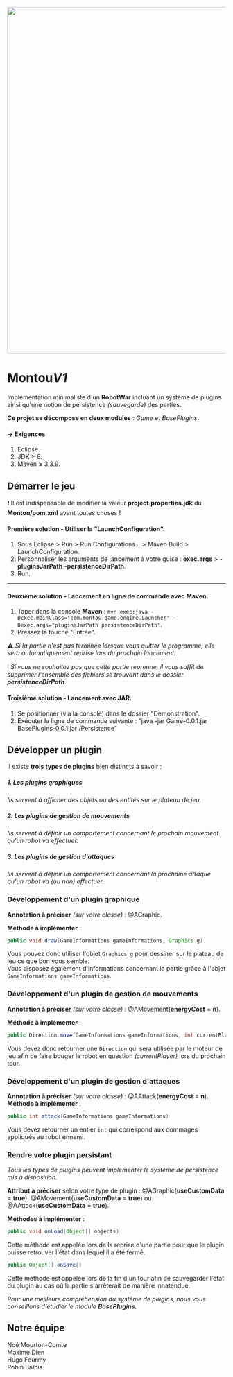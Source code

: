<p align="center">
  <img src="https://i.imgur.com/HRAyxGJ.png" width="800" />
</p>

# Montou*V1*
Implémentation minimaliste d'un **RobotWar** incluant un système de plugins ainsi qu'une notion de persistence *(sauvegarde)* des parties.

**Ce projet se décompose en deux modules** : <i>Game</i> et <i>BasePlugins</i>.

#### &rarr; Exigences

1. Eclipse.
2. JDK &ge; 8.
3. Maven &ge; 3.3.9.

## Démarrer le jeu

:exclamation: Il est indispensable de modifier la valeur **project.properties.jdk** du **Montou/pom.xml** avant toutes choses !

#### Première solution - Utiliser la "LaunchConfiguration".
1. Sous Eclipse &gt; Run &gt; Run Configurations... &gt; Maven Build &gt; LaunchConfiguration.
2. Personnaliser les arguments de lancement à votre guise : **exec.args** &gt; -**pluginsJarPath** -**persistenceDirPath**.
3. Run.

------------

#### Deuxième solution - Lancement en ligne de commande avec Maven.
1. Taper dans la console **Maven** : `mvn exec:java -Dexec.mainClass="com.montou.game.engine.Launcher" -Dexec.args="pluginsJarPath persistenceDirPath"`.
2. Pressez la touche "Entrée".

:warning: <i>Si la partie n'est pas terminée lorsque vous quitter le programme, elle sera automatiquement reprise lors du prochain lancement.</i>

:information_source: <i>Si vous ne souhaitez pas que cette partie reprenne, il vous suffit de supprimer l'ensemble des fichiers se trouvant dans le dossier  **persistenceDirPath**.</i>

#### Troisième solution - Lancement avec JAR.
1. Se positionner (via la console) dans le dossier "Demonstration".
2. Exécuter la ligne de commande suivante : "java -jar Game-0.0.1.jar BasePlugins-0.0.1.jar /Persistence"

## Développer un plugin
Il existe **trois types de plugins** bien distincts à savoir :
##### 1. Les plugins graphiques
*Ils servent à afficher des objets ou des entités sur le plateau de jeu.*
##### 2. Les plugins de gestion de mouvements
*Ils servent à définir un comportement concernant le prochain mouvement qu'un robot va effectuer.*
##### 3. Les plugins de gestion d'attaques
*Ils servent à définir un comportement concernant la prochaine attaque qu'un robot va (ou non) effectuer.*

### Développement d'un plugin graphique
**Annotation à préciser** *(sur votre classe)* : @AGraphic.

**Méthode à implémenter** :
```java
public void draw(GameInformations gameInformations, Graphics g)
```
Vous pouvez donc utiliser l'objet ```Graphics g``` pour dessiner sur le plateau de jeu ce que bon vous semble.<br>
Vous disposez également d'informations concernant la partie grâce à l'objet ```GameInformations gameInformations```.

### Développement d'un plugin de gestion de mouvements
**Annotation à préciser** *(sur votre classe)* : @AMovement(**energyCost** = **n**).

**Méthode à implémenter** :
```java
public Direction move(GameInformations gameInformations, int currentPlayer)
```
Vous devez donc retourner une ```Direction``` qui sera utilisée par le moteur de jeu afin de faire bouger le robot en question *(currentPlayer)*  lors du prochain tour.

### Développement d'un plugin de gestion d'attaques
**Annotation à préciser** *(sur votre classe)* : @AAttack(**energyCost** = **n**).
**Méthode à implémenter** :
```java
public int attack(GameInformations gameInformations) 
```

Vous devez retourner un entier ```int``` qui correspond aux dommages appliqués au robot ennemi.

### Rendre votre plugin persistant
*Tous les types de plugins peuvent implémenter le système de persistence mis à disposition.*

**Attribut à préciser** selon votre type de plugin : @AGraphic(**useCustomData** = **true**), @AMovement(**useCustomData** = **true**) ou @AAttack(**useCustomData** = **true**).

**Méthodes à implémenter** : 
```java
public void onLoad(Object[] objects)
```
Cette méthode est appelée lors de la reprise d'une partie pour que le plugin puisse retrouver l'état dans lequel il a été fermé.
```java
public Object[] onSave()
```
Cette méthode est appelée lors de la fin d'un tour afin de sauvegarder l'état du plugin au cas où la partie s'arrêterait de manière innatendue.

<i>Pour une meilleure compréhension du système de plugins, nous vous conseillons d'étudier le module **BasePlugins**</i>.

## Notre équipe
Noé Mourton-Comte<br/>
Maxime Dien<br/>
Hugo Fourmy<br/>
Robin Balbis<br/>
